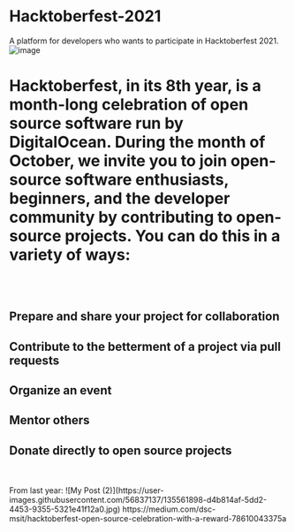 # Hacktoberfest-2021

A platform for developers who wants to participate in Hacktoberfest 2021.
![image](https://user-images.githubusercontent.com/56837137/135561586-cbdea6bc-aeed-4011-89ce-c1bfb13f8e6d.png)
# Hacktoberfest, in its 8th year, is a month-long celebration of open source software run by DigitalOcean. During the month of October, we invite you to join open-source software  enthusiasts, beginners, and the developer community by contributing to open-source projects. You can do this in a variety of ways:
<br>
<br>

## Prepare and share your project for collaboration
## Contribute to the betterment of a project via pull requests
## Organize an event
## Mentor others
## Donate directly to open source projects

<br>
<br>
From last year:
![My Post (2)](https://user-images.githubusercontent.com/56837137/135561898-d4b814af-5dd2-4453-9355-5321e41f12a0.jpg)
https://medium.com/dsc-msit/hacktoberfest-open-source-celebration-with-a-reward-78610043375a

